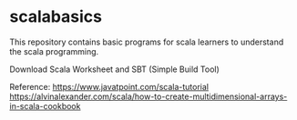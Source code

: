 # scalabasics
This repository contains basic programs for scala learners to understand the scala programming.


Download Scala Worksheet and SBT (Simple Build Tool)

Reference: 
https://www.javatpoint.com/scala-tutorial
https://alvinalexander.com/scala/how-to-create-multidimensional-arrays-in-scala-cookbook

